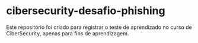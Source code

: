 # cibersecurity-desafio-phishing
Este repositório foi criado para registrar o teste de aprendizado no curso de CiberSecurity, apenas para fins de aprendizagem.
